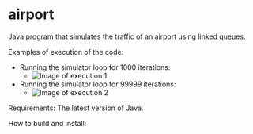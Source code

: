 # airport
Java program that simulates the traffic of an airport using linked queues.

Examples of execution of the code:
* Running the simulator loop for 1000 iterations:
  * ![Image of execution 1](https://gyazo.com/c307399bebe6dd2c54a35c46fdf5f959)
* Running the simulator loop for 99999 iterations:
  * ![Image of execution 2](https://gyazo.com/af3cc197dd2ab51f58518d3b4b2ad7a0)

Requirements:
The latest version of Java.

How to build and install:
